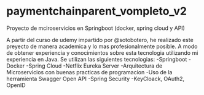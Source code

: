 # paymentchainparent_vompleto_v2
Proyecto de mciroservicios en Springboot (docker, spring cloud y API)

A partir del curso de udemy impartido por @sotobotero, he realizado este preyecto de manera academica y lo mas profesionalmente posible.
A modo de obtener experiencia y conocimientos sobre esta tecnologia utilizando mi experiencia en Java.
Se utilizan las siguientes tecnologias:
 -Springboot
 -Docker
 -Spring Cloud
 -Netflix Eureka Server
 -Arquitectura de Microservicios con buenas practicas de programacion
 -Uso de la herramienta Swagger Open API
 -Spring Security
 -KeyCloack, OAuth2, OpenID
